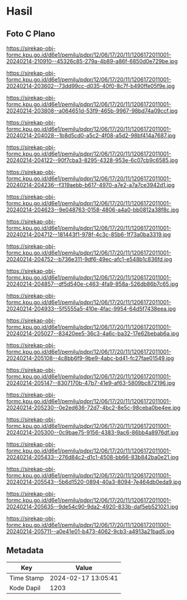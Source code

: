 # Hasil

## Foto C Plano

https://sirekap-obj-formc.kpu.go.id/d6e1/pemilu/pdpr/12/06/17/20/11/1206172011001-20240214-210910--45326c85-279a-4b89-a86f-6850d0e729be.jpg

https://sirekap-obj-formc.kpu.go.id/d6e1/pemilu/pdpr/12/06/17/20/11/1206172011001-20240214-203602--73dd99cc-d035-40f0-8c7f-b490ffe05f9e.jpg

https://sirekap-obj-formc.kpu.go.id/d6e1/pemilu/pdpr/12/06/17/20/11/1206172011001-20240214-203808--a064651d-53f9-465b-9967-98bd74a09ccf.jpg

https://sirekap-obj-formc.kpu.go.id/d6e1/pemilu/pdpr/12/06/17/20/11/1206172011001-20240214-204028--1b8d5cd0-a5c2-4f08-a5d2-98bf414a7687.jpg

https://sirekap-obj-formc.kpu.go.id/d6e1/pemilu/pdpr/12/06/17/20/11/1206172011001-20240214-204122--90f7cba3-8295-4328-953e-6c07cb9c6585.jpg

https://sirekap-obj-formc.kpu.go.id/d6e1/pemilu/pdpr/12/06/17/20/11/1206172011001-20240214-204236--f319aebb-b617-4970-a7e2-a7a7ce3942d1.jpg

https://sirekap-obj-formc.kpu.go.id/d6e1/pemilu/pdpr/12/06/17/20/11/1206172011001-20240214-204623--9e048763-0158-4806-a4a0-bb0812a38f8c.jpg

https://sirekap-obj-formc.kpu.go.id/d6e1/pemilu/pdpr/12/06/17/20/11/1206172011001-20240214-204712--181443f1-978f-4c3c-85b6-1f73a0ba3319.jpg

https://sirekap-obj-formc.kpu.go.id/d6e1/pemilu/pdpr/12/06/17/20/11/1206172011001-20240214-204752--b736e311-9df6-49ec-afc1-e548b1c836fd.jpg

https://sirekap-obj-formc.kpu.go.id/d6e1/pemilu/pdpr/12/06/17/20/11/1206172011001-20240214-204857--df5d540e-c463-4fa9-858a-526db86b7c65.jpg

https://sirekap-obj-formc.kpu.go.id/d6e1/pemilu/pdpr/12/06/17/20/11/1206172011001-20240214-204933--5f5555a5-410e-4fac-9954-64d5f7438eea.jpg

https://sirekap-obj-formc.kpu.go.id/d6e1/pemilu/pdpr/12/06/17/20/11/1206172011001-20240214-205027--83420ee5-36c3-4a6c-ba32-17e62bebab6a.jpg

https://sirekap-obj-formc.kpu.go.id/d6e1/pemilu/pdpr/12/06/17/20/11/1206172011001-20240214-205108--4c8bb6f9-9be9-4abc-bd41-fc27fae01549.jpg

https://sirekap-obj-formc.kpu.go.id/d6e1/pemilu/pdpr/12/06/17/20/11/1206172011001-20240214-205147--8307170b-47b7-41e9-af63-5809bc872196.jpg

https://sirekap-obj-formc.kpu.go.id/d6e1/pemilu/pdpr/12/06/17/20/11/1206172011001-20240214-205230--0e2ed636-72d7-4bc2-8e5c-98ceba0be4ee.jpg

https://sirekap-obj-formc.kpu.go.id/d6e1/pemilu/pdpr/12/06/17/20/11/1206172011001-20240214-205300--0c9bae75-9156-4383-9ac6-86bb4a8976df.jpg

https://sirekap-obj-formc.kpu.go.id/d6e1/pemilu/pdpr/12/06/17/20/11/1206172011001-20240214-205433--276d84c2-d1c1-4508-bb66-83b842ba0e21.jpg

https://sirekap-obj-formc.kpu.go.id/d6e1/pemilu/pdpr/12/06/17/20/11/1206172011001-20240214-205543--5b6d1520-0894-40a3-8094-7e464db0eda9.jpg

https://sirekap-obj-formc.kpu.go.id/d6e1/pemilu/pdpr/12/06/17/20/11/1206172011001-20240214-205635--9de54c90-9da2-4920-833b-daf5eb521021.jpg

https://sirekap-obj-formc.kpu.go.id/d6e1/pemilu/pdpr/12/06/17/20/11/1206172011001-20240214-205711--a0e41e01-b473-4062-9cb3-a4913a21bad5.jpg


## Metadata

| Key        | Value               |
| ---------- | ------------------- |
| Time Stamp | 2024-02-17 13:05:41 |
| Kode Dapil | 1203                |



